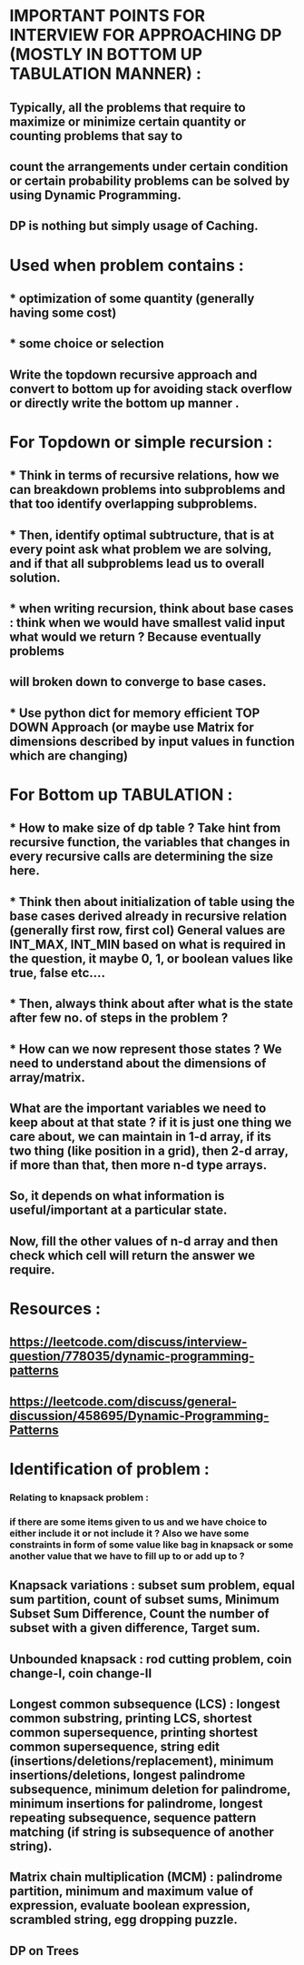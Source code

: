 # IMPORTANT POINTS FOR INTERVIEW FOR APPROACHING DP (MOSTLY IN BOTTOM UP TABULATION MANNER) :   
## Typically, all the problems that require to maximize or minimize certain quantity or counting problems that say to   
## count the arrangements under certain condition or certain probability problems can be solved by using Dynamic Programming.   
## DP is nothing but simply usage of Caching.   
# Used when problem contains :   
## * optimization of some quantity (generally having some cost)  
## * some choice or selection   
## Write the topdown recursive approach and convert to bottom up for avoiding stack overflow or directly write the bottom up manner .
# For Topdown or simple recursion :
## * Think in terms of recursive relations, how we can breakdown problems into subproblems and that too identify overlapping subproblems.
## * Then, identify optimal subtructure, that is at every point ask what problem we are solving, and if that all subproblems lead us to overall solution.
## * when writing recursion, think about base cases : think when we would have smallest valid input what would we return ? Because eventually problems
## will broken down to converge to base cases.
## * Use python dict for memory efficient TOP DOWN Approach (or maybe use Matrix for dimensions described by input values in function which are changing)
# For Bottom up TABULATION :   
## * How to make size of dp table ? Take hint from recursive function, the variables that changes in every recursive calls are determining the size here.
## * Think then about initialization of table using the base cases derived already in recursive relation (generally first row, first col)                General values are INT_MAX, INT_MIN based on what is required in the question, it maybe 0, 1, or boolean values like true, false etc....
## * Then, always think about after what is the state after few no. of steps in the problem ?  
## * How can we now represent those states ? We need to understand about the dimensions of array/matrix.   
## What are the important variables we need to keep about at that state ? if it is just one thing we care about, we can maintain                        in 1-d array, if its two thing (like position in a grid), then 2-d array, if more than that, then more n-d type arrays.  
## So, it depends on what information is useful/important at a particular state.  
## Now, fill the other values of n-d array and then check which cell will return the answer we require.        
# Resources :    
##  https://leetcode.com/discuss/interview-question/778035/dynamic-programming-patterns     
## https://leetcode.com/discuss/general-discussion/458695/Dynamic-Programming-Patterns
# Identification of problem :
### Relating to knapsack problem :
### if there are some items given to us and we have choice to either include it or not include it ? Also we have some constraints in form of some value   like bag in knapsack or some another value that we have to fill up to or add up to ?
## Knapsack variations :  subset sum problem, equal sum partition, count of subset sums, Minimum Subset Sum Difference, Count the number of subset with a given difference, Target sum.
## Unbounded knapsack : rod cutting problem, coin change-I, coin change-II
## Longest common subsequence (LCS) : longest common substring, printing LCS, shortest common supersequence, printing shortest common supersequence, string edit (insertions/deletions/replacement), minimum insertions/deletions,  longest palindrome subsequence, minimum deletion for palindrome, minimum insertions for palindrome, longest repeating subsequence, sequence pattern matching (if string is subsequence of another string).
## Matrix chain multiplication (MCM) : palindrome partition, minimum and maximum value of expression, evaluate boolean expression, scrambled string, egg dropping puzzle.
## DP on Trees
